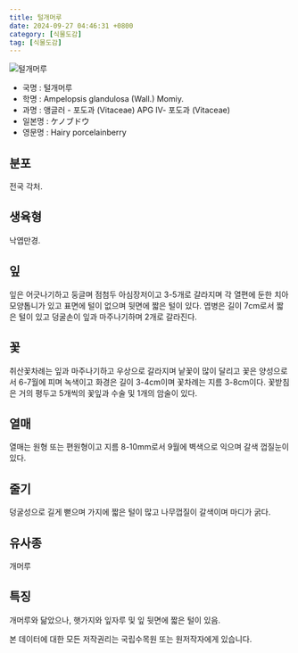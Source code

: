 ```yaml
---
title: 털개머루
date: 2024-09-27 04:46:31 +0800
category: [식물도감]
tag: [식물도감]
---
```




![털개머루](/fileUpload/plants/basic/Vitaceae/Ampelopsis/11826/2_th2.jpg)
- 국명 : 털개머루
- 학명 : Ampelopsis glandulosa (Wall.) Momiy.
- 과명 : 앵글러 - 포도과 (Vitaceae) APG Ⅳ- 포도과 (Vitaceae)
- 일본명 : ケノブドウ
- 영문명 : Hairy porcelainberry


## 분포
전국 각처.
## 생육형
낙엽만경.
## 잎
잎은 어긋나기하고 둥글며 점첨두 아심장저이고 3-5개로 갈라지며 각 열편에 둔한 치아모양톱니가 있고 표면에 털이 없으며 뒷면에 짧은 털이 있다. 엽병은 길이 7cm로서 짧은 털이 있고 덩굴손이 잎과 마주나기하며 2개로 갈라진다.
## 꽃
취산꽃차례는 잎과 마주나기하고 우상으로 갈라지며 낱꽃이 많이 달리고 꽃은 양성으로서 6-7월에 피며 녹색이고 화경은 길이 3-4cm이며 꽃차례는 지름 3-8cm이다. 꽃받침은 거의 평두고 5개씩의 꽃잎과 수술 및 1개의 암술이 있다.
## 열매
열매는 원형 또는 편원형이고 지름 8-10mm로서 9월에 벽색으로 익으며 갈색 껍질눈이 있다.
## 줄기
덩굴성으로 길게 뻗으며 가지에 짧은 털이 많고 나무껍질이 갈색이며 마디가 굵다.
## 유사종
개머루
## 특징
개머루와 닮았으나, 햇가지와 잎자루 및 잎 뒷면에 짧은 털이 있음.






본 데이터에 대한 모든 저작권리는 국립수목원 또는 원저작자에게 있습니다.

